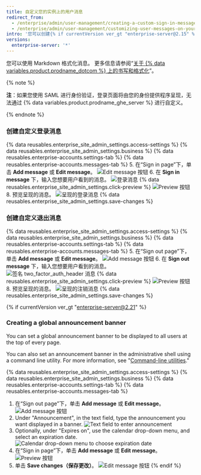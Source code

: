 ```yaml
---
title: 自定义您的实例上的用户消息
redirect_from:
  - /enterprise/admin/user-management/creating-a-custom-sign-in-message/
  - /enterprise/admin/user-management/customizing-user-messages-on-your-instance
intro: '您可以创建{% if currentVersion ver_gt "enterprise-server@2.15" %}用户将在登录和退出页面上看到的自定义消息{% else %}用户将在登录页面上看到的自定义消息{% endif %}。'
versions:
  enterprise-server: '*'
---
```


您可以使用 Markdown 格式化消息。 更多信息请参阅“[关于 {% data variables.product.prodname_dotcom %} 上的书写和格式化](/articles/about-writing-and-formatting-on-github/)”。

{% note %}

**注**：如果您使用 SAML 进行身份验证，登录页面将由您的身份提供程序呈现，无法通过 {% data variables.product.prodname_ghe_server %} 进行自定义。

{% endnote %}

### 创建自定义登录消息

{% data reusables.enterprise_site_admin_settings.access-settings %}
{% data reusables.enterprise_site_admin_settings.business %}
{% data reusables.enterprise-accounts.settings-tab %}
{% data reusables.enterprise-accounts.messages-tab %}
5. 在“Sign in page”下，单击 **Add message** 或 **Edit message**。 ![Edit message 按钮](/assets/images/enterprise/site-admin-settings/edit-message.png)
6. 在 **Sign in message** 下，输入您想要用户看到的消息。 ![登录消息](/assets/images/enterprise/site-admin-settings/sign-in-message.png)
{% data reusables.enterprise_site_admin_settings.click-preview %}
  ![Preview 按钮](/assets/images/enterprise/site-admin-settings/sign-in-message-preview-button.png)
8. 预览呈现的消息。 ![呈现的登录消息](/assets/images/enterprise/site-admin-settings/sign-in-message-rendered.png)
{% data reusables.enterprise_site_admin_settings.save-changes %}

### 创建自定义退出消息

{% data reusables.enterprise_site_admin_settings.access-settings %}
{% data reusables.enterprise_site_admin_settings.business %}
{% data reusables.enterprise-accounts.settings-tab %}
{% data reusables.enterprise-accounts.messages-tab %}
5. 在“Sign out page”下，单击 **Add message** 或 **Edit message**。 ![Add message 按钮](/assets/images/enterprise/site-admin-settings/sign-out-add-message-button.png)
6. 在 **Sign out message** 下，输入您想要用户看到的消息。 ![签名 two_factor_auth_header 消息](/assets/images/enterprise/site-admin-settings/sign-out-message.png)
{% data reusables.enterprise_site_admin_settings.click-preview %}
  ![Preview 按钮](/assets/images/enterprise/site-admin-settings/sign-out-message-preview-button.png)
8. 预览呈现的消息。 ![呈现的注销消息](/assets/images/enterprise/site-admin-settings/sign-out-message-rendered.png)
{% data reusables.enterprise_site_admin_settings.save-changes %}

{% if currentVersion ver_gt "enterprise-server@2.21" %}
### Creating a global announcement banner

You can set a global announcement banner to be displayed to all users at the top of every page.

You can also set an announcement banner in the administrative shell using a command line utility. For more information, see "[Command-line utilities](/enterprise/admin/configuration/command-line-utilities#ghe-announce)."

{% data reusables.enterprise_site_admin_settings.access-settings %}
{% data reusables.enterprise_site_admin_settings.business %}
{% data reusables.enterprise-accounts.settings-tab %}
{% data reusables.enterprise-accounts.messages-tab %}
1. 在“Sign out page”下，单击 **Add message** 或 **Edit message**。 ![Add message 按钮](/assets/images/enterprise/site-admin-settings/add-announcement-button.png)
1. Under "Announcement", in the text field, type the announcement you want displayed in a banner. ![Text field to enter announcement](/assets/images/enterprise/site-admin-settings/announcement-text-field.png)
1. Optionally, under "Expires on", use the calendar drop-down menu, and select an expiration date. ![Calendar drop-down menu to choose expiration date](/assets/images/enterprise/site-admin-settings/expiration-drop-down.png)
1. 在“Sign in page”下，单击 **Add message** 或 **Edit message**。 ![Preview 按钮](/assets/images/enterprise/site-admin-settings/preview-announcement-button.png)
1. 单击 **Save changes（保存更改）**。 ![Edit message 按钮](/assets/images/enterprise/site-admin-settings/save-announcement-button.png)
{% endif %}
